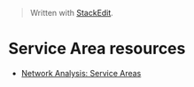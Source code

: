 


> Written with [StackEdit](https://stackedit.io/).

# Service Area resources

- [Network Analysis: Service Areas](https://www.youtube.com/watch?v=THHy1jHqwcs)
<!--stackedit_data:
eyJoaXN0b3J5IjpbLTEwNzQ5NDU5OV19
-->